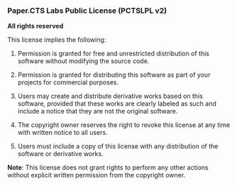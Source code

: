 ### Paper.CTS Labs Public License (PCTSLPL v2)

**All rights reserved**

This license implies the following:

1. Permission is granted for free and unrestricted distribution of this software without modifying the source code.

2. Permission is granted for distributing this software as part of your projects for commercial purposes.

3. Users may create and distribute derivative works based on this software, provided that these works are clearly labeled as such and include a notice that they are not the original software.

4. The copyright owner reserves the right to revoke this license at any time with written notice to all users.

5. Users must include a copy of this license with any distribution of the software or derivative works.

**Note**: This license does not grant rights to perform any other actions without explicit written permission from the copyright owner.